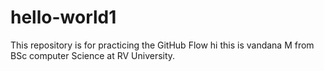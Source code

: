 # hello-world1
This repository is for practicing the GitHub Flow
hi this is vandana M from BSc computer Science at RV University.
